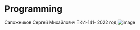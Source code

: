 # Programming
Сапожников Сергей Михайлович 
ТКИ-141- 
2022 год
![image](https://user-images.githubusercontent.com/94596189/194310273-c1debaa8-aba6-4983-9702-0be299dc2e44.png)
